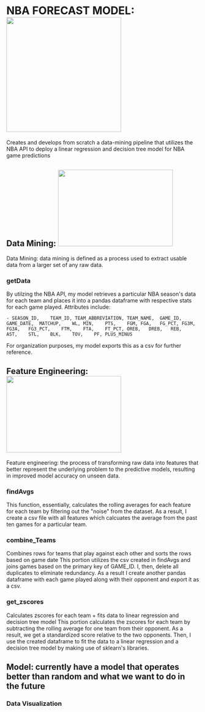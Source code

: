 # NBA FORECAST MODEL: <img src="https://a4.espncdn.com/combiner/i?img=%2Fi%2Fespn%2Fmisc_logos%2F500%2Fnba.png" width="300" height="300"/>

Creates and develops from scratch a data-mining pipeline that utilizes the NBA API to deploy a linear regression and decision tree model for NBA game predictions

## Data Mining: <img src="https://22570l2e793j2oo9c81ug2nh-wpengine.netdna-ssl.com/wp-content/uploads/2018/08/text-analytics-mining-data.png" width="300" height="200"/>

Data Mining: data mining is defined as a process used to extract usable data from a larger set of any raw data.
### getData
By utilzing the NBA API, my model retrieves a particular NBA season's data for each team and places it into a pandas dataframe with respective stats for each game played. Attributes include:  

    - SEASON_ID,	TEAM_ID, TEAM_ABBREVIATION,	TEAM_NAME,	GAME_ID,	GAME_DATE,	MATCHUP,	WL,	MIN,	PTS,	FGM, FGA,	FG_PCT,	FG3M,	FG3A,	FG3_PCT,	FTM,	FTA,	FT_PCT,	OREB,	DREB,	REB,	AST,	STL,	BLK,	TOV,	PF,	PLUS_MINUS

For organization purposes, my model exports this as a csv for further reference. 

## Feature Engineering: <img src="https://miro.medium.com/max/1200/1*K6ctE0RZme0cqMtknrxq8A.png" width="300" height="200"/>

Feature engineering: the process of transforming raw data into features that better represent the underlying problem to the predictive models, resulting in improved model accuracy on unseen data.

### findAvgs
This function, essentially, calculates the rolling averages for each feature for each team by filtering out the "noise" from the dataset. As a result, I create a csv file with all features which calcuates the average from the past ten games for a particular team.

### combine_Teams
Combines rows for teams that play against each other and sorts the rows based on game date
This portion utilizes the csv created in findAvgs and joins games based on the primary key of GAME_ID. I, then, delete all duplicates to eliminate redundancy. As a result I create another pandas dataframe with each game played along with their opponent and export it as a csv.

### get_zscores
Calculates zscores for each team + fits data to linear regression and decision tree model
This portion calculates the zscores for each team by subtracting the rolling average for one team from their opponent. As a result, we get a standardized score relative to the two opponents. Then, I use the created dataframe to fit the data to a linear regression and a decision tree model by making use of sklearn's libraries.

## Model: currently have a model that operates better than random and what we want to do in the future
### Data Visualization


